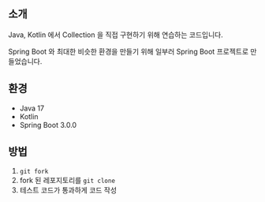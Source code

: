 ## 소개

Java, Kotlin 에서 Collection 을 직접 구현하기 위해 연습하는 코드입니다.

Spring Boot 와 최대한 비슷한 환경을 만들기 위해 일부러 Spring Boot 프로젝트로 만들었습니다.

## 환경

- Java 17
- Kotlin
- Spring Boot 3.0.0

## 방법

1. `git fork`
2. fork 된 레포지토리를 `git clone`
3. 테스트 코드가 통과하게 코드 작성
